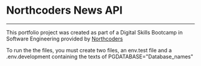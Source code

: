 # Northcoders News API

--- 

This portfolio project was created as part of a Digital Skills Bootcamp in Software Engineering provided by [Northcoders](https://northcoders.com/)

To run the the files, you must create two files, an env.test file and a .env.development containing the texts of PGDATABASE="Database_names"
